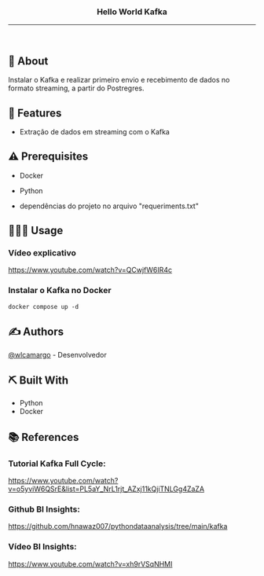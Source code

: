 <h3 align="center">Hello World Kafka</h3>

<div align="center">
</div>

---

<p align="center"> 
    <br> 
</p>


## 🧐 About <a name="about"></a>

Instalar o Kafka e realizar primeiro envio e recebimento de dados no formato streaming, a partir do Postregres.

## 🚀 Features <a name="features"></a>
- Extração de dados em streaming com o Kafka


## ⚠️ Prerequisites <a name="prerequisites"></a>


- Docker

- Python

- dependências do projeto no arquivo "requeriments.txt"

 
## 👨🏽‍🏫 Usage <a name="usage"></a>

### Vídeo explicativo
https://www.youtube.com/watch?v=QCwjfW6IR4c

### Instalar o Kafka no Docker

    docker compose up -d


## ✍️ Authors <a name="authors"></a>

[@wlcamargo](https://www.linkedin.com/in/wallace-camargo-35b615171/) - Desenvolvedor

## ⛏️ Built With <a name="built-with"></a>
- Python
- Docker

## 📚 References <a name="references"></a>
### Tutorial Kafka Full Cycle:

https://www.youtube.com/watch?v=o5yviW6QSrE&list=PL5aY_NrL1rjt_AZxj11kQjiTNLGg4ZaZA

### Github BI Insights:
https://github.com/hnawaz007/pythondataanalysis/tree/main/kafka


### Vídeo BI Insights:
https://www.youtube.com/watch?v=xh9rVSqNHMI

